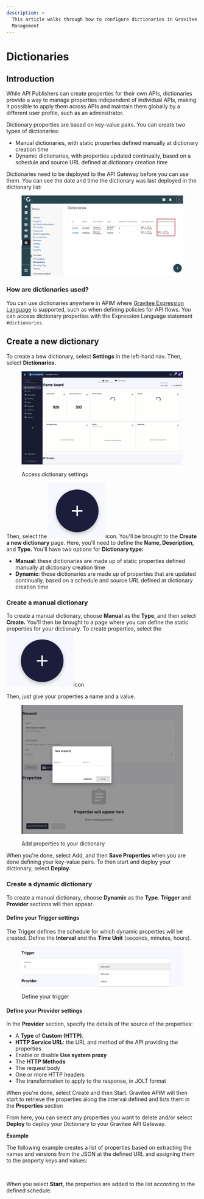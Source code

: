 ```yaml
---
description: >-
  This article walks through how to configure dictionaries in Gravitee API
  Management
---
```


# Dictionaries

## Introduction

While API Publishers can create properties for their own APIs, dictionaries provide a way to manage properties independent of individual APIs, making it possible to apply them across APIs and maintain them globally by a different user profile, such as an administrator.

Dictionary properties are based on key-value pairs. You can create two types of dictionaries:

* Manual dictionaries, with static properties defined manually at dictionary creation time
* Dynamic dictionaries, with properties updated continually, based on a schedule and source URL defined at dictionary creation time

Dictionaries need to be deployed to the API Gateway before you can use them. You can see the date and time the dictionary was last deployed in the dictionary list:

<figure><img src="../../../.gitbook/assets/image (7) (1).png" alt=""><figcaption></figcaption></figure>

### How are dictionaries used?

You can use dictionaries anywhere in APIM where [Gravitee Expression Language](../../../guides/policy-design/gravitee-expression-language.md) is supported, such as when defining policies for API flows. You can access dictionary properties with the Expression Language statement `#dictionaries`.

## Create a new dictionary

To create a bew dictionary, select **Settings** in the left-hand nav. Then, select **Dictionaries.**

<figure><img src="../../../.gitbook/assets/2023-06-28_10-17-24 (1).gif" alt=""><figcaption><p>Access dictionary settings</p></figcaption></figure>

Then, select the <img src="../../../.gitbook/assets/Screen Shot 2023-06-28 at 10.18.10 AM.png" alt="" data-size="line">icon. You'll be brought to the **Create a new dictionary** page. Here, you'll need to define the **Name, Description,** and **Type.** You'll have two options for **Dictionary type:**

* **Manual**: these dictionaries are made up of static properties defined manually at dictionary creation time
* **Dynamic**: these dictionaries are made up of properties that are updated continually, based on a schedule and source URL defined at dictionary creation time

### Create a manual dictionary

To create a manual dictionary, choose **Manual** as the **Type**, and then select **Create.** You'll then be brought to a page where you can define the static properties for your dictionary. To create properties, select the <img src="../../../.gitbook/assets/Screen Shot 2023-06-28 at 10.22.56 AM.png" alt="" data-size="line">icon.

Then, just give your properties a name and a value.

<figure><img src="../../../.gitbook/assets/Screen Shot 2023-06-28 at 10.24.08 AM.png" alt=""><figcaption><p>Add properties to your dictionary</p></figcaption></figure>

When you're done, select Add, and then **Save Properties** when you are done defining your key-value pairs. To then start and deploy your dictionary, select **Deploy.**

### Create a dynamic dictionary

To create a manual dictionary, choose **Dynamic** as the **Type**. **Trigger** and **Provider** sections will then appear.

#### Define your Trigger settings

The Trigger defines the schedule for which dynamic properties will be created. Define the **Interval** and the **Time Unit** (seconds, minutes, hours).

<figure><img src="../../../.gitbook/assets/Screen Shot 2023-06-28 at 10.28.44 AM.png" alt=""><figcaption><p>Define your trigger</p></figcaption></figure>

#### Define your Provider settings

In the **Provider** section, specify the details of the source of the properties:

* A **Type** of **Custom (HTTP)**.
* **HTTP Service URL**: the URL and method of the API providing the properties
* Enable or disable **Use system proxy**
* The **HTTP Methods**
* The request body
* One or more HTTP headers
* The transformation to apply to the response, in JOLT format

When you're done, select Create and then Start. Gravitee APIM will then start to retrieve the properties along the interval defined and lists them in the **Properties** section

From here, you can select any properties you want to delete and/or select **Deploy** to deploy your Dictionary to your Gravitee API Gateway.

**Example**

The following example creates a list of properties based on extracting the names and versions from the JSON at the defined URL and assigning them to the property keys and values:

<figure><img src="https://docs.gravitee.io/images/apim/3.x/installation/configuration/configure-dict-dynamic-property-def.png" alt=""><figcaption></figcaption></figure>

When you select **Start**, the properties are added to the list according to the defined schedule:

<figure><img src="https://docs.gravitee.io/images/apim/3.x/installation/configuration/configure-dict-dynamic-property-list.png" alt=""><figcaption></figcaption></figure>

